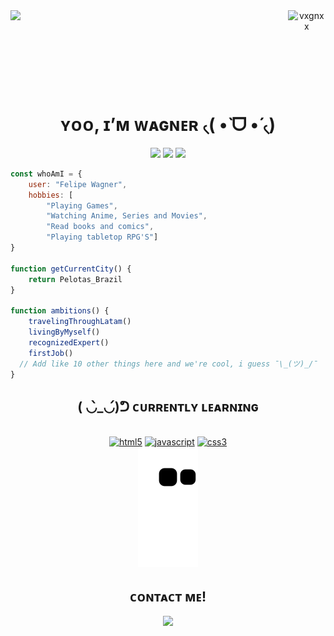 <header>
  <a href="#"><img align="right" width="12%" src="https://komarev.com/ghpvc/?username=vxgnxx&label=Visitors&color=7f3ace&style=for-the-badge" alt="vxgnxx"/></a>
  <a href="#"><img align="left" width="30%" src="https://spotify-github-profile.vercel.app/api/view?uid=22xn5kvdb3t4uqq23v5s3anci&cover_image=true&theme=natemoo-re&bar_color=7f3ace&bar_color_cover=false"/></a>
</header>

<br><br><br><br>

<main>
  <div align="center">
    <h1>ʏᴏᴏ, ɪ’ᴍ ᴡᴀɢɴᴇʀ ৻(  •̀ ᗜ •́  ৻)</h1>
    <a href="#"><img height="150em" src="https://github-readme-stats.vercel.app/api?username=vxgnxx&show_icons=true&theme=midnight-purple&include_all_commits=true&count_private=true&hide_border=true"/></a>
    <a href="#"><img height="150em" src="https://github-readme-stats.vercel.app/api/top-langs/?username=vxgnxx&layout=compact&langs_count=7&theme=midnight-purple&hide_border=true"/></a>
    <a href="#"><img height="175em" src="https://github-readme-streak-stats.herokuapp.com?user=Vxgnxx&theme=midnight-purple&hide_border=true&date_format=j%20M%5B%20Y%5D"/></a>
  </div>

  ```javascript
  const whoAmI = {
      user: "Felipe Wagner",
      hobbies: [
          "Playing Games",
          "Watching Anime, Series and Movies",
          "Read books and comics",
          "Playing tabletop RPG'S"]
  }
    
  function getCurrentCity() {
      return Pelotas_Brazil
  }
    
  function ambitions() {
      travelingThroughLatam()
      livingByMyself()
      recognizedExpert()
      firstJob()
    // Add like 10 other things here and we're cool, i guess ¯\_(ツ)_/¯
  } 
  ```
  <div align="center">
    <h2>( ◡̀_◡́)ᕤ ᴄᴜʀʀᴇɴᴛʟʏ ʟᴇᴀʀɴɪɴɢ</h2>
    <br>
    <a href="#"><img alt="html5" height="40" width="53.3" src="https://camo.githubusercontent.com/d458b55282fc167f5a189b35e54f966acdd5100d9331d90bea6416f2805e7f95/68747470733a2f2f63646e2e6a7364656c6976722e6e65742f67682f64657669636f6e732f64657669636f6e2f69636f6e732f68746d6c352f68746d6c352d706c61696e2e737667"/></a>
    <a href="#"><img alt="javascript" height="40" width="53.3" src="https://camo.githubusercontent.com/528e232c728b497080cbf31d2a7e797caa81e402ff81643f79b2c2c395a29f17/68747470733a2f2f63646e2e6a7364656c6976722e6e65742f67682f64657669636f6e732f64657669636f6e2f69636f6e732f6a6176617363726970742f6a6176617363726970742d706c61696e2e737667"/></a>
    <a href="#"><img alt="css3" height="40" width="53.3" src="https://camo.githubusercontent.com/ad8fbf7f75f04b296b72beb893acf572b364e69ec35ea41a68a29507f5b1cd1b/68747470733a2f2f63646e2e6a7364656c6976722e6e65742f67682f64657669636f6e732f64657669636f6e2f69636f6e732f637373332f637373332d706c61696e2e737667"/></a>
    <br>
    <img src="https://github.com/vxgnxx/vxgnxx/blob/output/github-contribution-grid-snake.svg"/>
  </div>

  <div align="center">
    <h2>ᴄᴏɴᴛᴀᴄᴛ ᴍᴇ!</h2>
    <a href="https://linktr.ee/vxgnxx" target="_blank"><img src="https://img.shields.io/badge/linktree-000000?style=for-the-badge&logo=linktree&logoColor=white"></a>
  </div>
</main>
